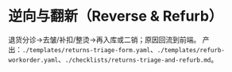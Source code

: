 # 逆向与翻新（Reverse & Refurb）

退货分诊→去皱/补扣/整烫→再入库或二销；原因回流到前端。
产出：`./templates/returns-triage-form.yaml`、`./templates/refurb-workorder.yaml`、`./checklists/returns-triage-and-refurb.md`。
